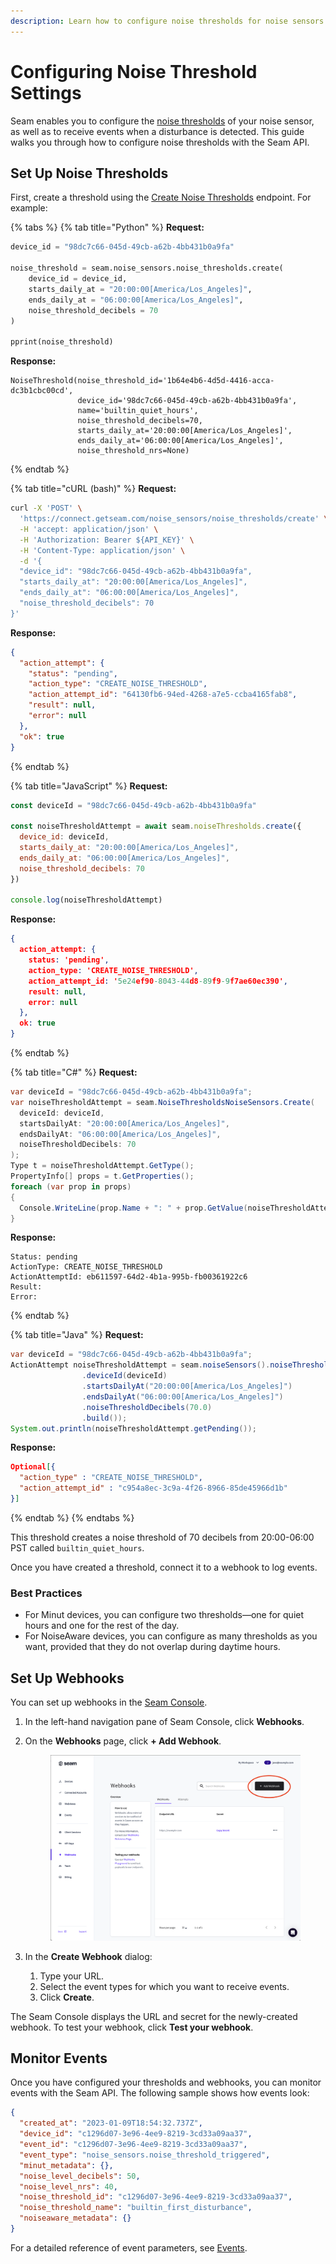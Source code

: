```yaml
---
description: Learn how to configure noise thresholds for noise sensors.
---
```


# Configuring Noise Threshold Settings

Seam enables you to configure the [noise thresholds](./#what-is-a-threshold) of your noise sensor, as well as to receive events when a disturbance is detected. This guide walks you through how to configure noise thresholds with the Seam API.

## Set Up Noise Thresholds

First, create a threshold using the [Create Noise Thresholds](../../api-clients/noise_sensors/noise_thresholds/create.md) endpoint. For example:

{% tabs %}
{% tab title="Python" %}
**Request:**

```python
device_id = "98dc7c66-045d-49cb-a62b-4bb431b0a9fa"

noise_threshold = seam.noise_sensors.noise_thresholds.create(
    device_id = device_id,
    starts_daily_at = "20:00:00[America/Los_Angeles]",
    ends_daily_at = "06:00:00[America/Los_Angeles]",
    noise_threshold_decibels = 70
)

pprint(noise_threshold)
```

**Response:**

```
NoiseThreshold(noise_threshold_id='1b64e4b6-4d5d-4416-acca-dc3b1cbc00cd',
               device_id='98dc7c66-045d-49cb-a62b-4bb431b0a9fa',
               name='builtin_quiet_hours',
               noise_threshold_decibels=70,
               starts_daily_at='20:00:00[America/Los_Angeles]',
               ends_daily_at='06:00:00[America/Los_Angeles]',
               noise_threshold_nrs=None)
```
{% endtab %}

{% tab title="cURL (bash)" %}
**Request:**

```bash
curl -X 'POST' \
  'https://connect.getseam.com/noise_sensors/noise_thresholds/create' \
  -H 'accept: application/json' \
  -H 'Authorization: Bearer ${API_KEY}' \
  -H 'Content-Type: application/json' \
  -d '{
  "device_id": "98dc7c66-045d-49cb-a62b-4bb431b0a9fa",
  "starts_daily_at": "20:00:00[America/Los_Angeles]",
  "ends_daily_at": "06:00:00[America/Los_Angeles]",
  "noise_threshold_decibels": 70
}'
```

**Response:**

```json
{
  "action_attempt": {
    "status": "pending",
    "action_type": "CREATE_NOISE_THRESHOLD",
    "action_attempt_id": "64130fb6-94ed-4268-a7e5-ccba4165fab8",
    "result": null,
    "error": null
  },
  "ok": true
}
```
{% endtab %}

{% tab title="JavaScript" %}
**Request:**

```javascript
const deviceId = "98dc7c66-045d-49cb-a62b-4bb431b0a9fa"

const noiseThresholdAttempt = await seam.noiseThresholds.create({
  device_id: deviceId,
  starts_daily_at: "20:00:00[America/Los_Angeles]",
  ends_daily_at: "06:00:00[America/Los_Angeles]",
  noise_threshold_decibels: 70
})

console.log(noiseThresholdAttempt)
```

**Response:**

```json
{
  action_attempt: {
    status: 'pending',
    action_type: 'CREATE_NOISE_THRESHOLD',
    action_attempt_id: '5e24ef90-8043-44d8-89f9-9f7ae60ec390',
    result: null,
    error: null
  },
  ok: true
}
```
{% endtab %}

{% tab title="C#" %}
**Request:**

```csharp
var deviceId = "98dc7c66-045d-49cb-a62b-4bb431b0a9fa";
var noiseThresholdAttempt = seam.NoiseThresholdsNoiseSensors.Create(
  deviceId: deviceId,
  startsDailyAt: "20:00:00[America/Los_Angeles]",
  endsDailyAt: "06:00:00[America/Los_Angeles]",
  noiseThresholdDecibels: 70
);
Type t = noiseThresholdAttempt.GetType();
PropertyInfo[] props = t.GetProperties();
foreach (var prop in props)
{
  Console.WriteLine(prop.Name + ": " + prop.GetValue(noiseThresholdAttempt));
}
```

**Response:**

```
Status: pending
ActionType: CREATE_NOISE_THRESHOLD
ActionAttemptId: eb611597-64d2-4b1a-995b-fb00361922c6
Result:
Error:
```
{% endtab %}

{% tab title="Java" %}
**Request:**

```java
var deviceId = "98dc7c66-045d-49cb-a62b-4bb431b0a9fa";
ActionAttempt noiseThresholdAttempt = seam.noiseSensors().noiseThresholds().create(NoiseThresholdsCreateRequest.builder()
                .deviceId(deviceId)
                .startsDailyAt("20:00:00[America/Los_Angeles]")
                .endsDailyAt("06:00:00[America/Los_Angeles]")
                .noiseThresholdDecibels(70.0)
                .build());
System.out.println(noiseThresholdAttempt.getPending());
```

**Response:**

```json
Optional[{
  "action_type" : "CREATE_NOISE_THRESHOLD",
  "action_attempt_id" : "c954a8ec-3c9a-4f26-8966-85de45966d1b"
}]
```
{% endtab %}
{% endtabs %}

This threshold creates a noise threshold of 70 decibels from 20:00-06:00 PST called `builtin_quiet_hours`.

Once you have created a threshold, connect it to a webhook to log events.

### Best Practices

* For Minut devices, you can configure two thresholds—one for quiet hours and one for the rest of the day.
* For NoiseAware devices, you can configure as many thresholds as you want, provided that they do not overlap during daytime hours.

## Set Up Webhooks

You can set up webhooks in the [Seam Console](https://console.seam.co).

1. In the left-hand navigation pane of Seam Console, click **Webhooks**.
2.  On the **Webhooks** page, click **+ Add Webhook**.

    <figure><img src="../../.gitbook/assets/add-webhook-button.png" alt="On the Webhooks page in the Seam Console, click + Add Webhook."><figcaption></figcaption></figure>
3. In the **Create Webhook** dialog:
   1. Type your URL.
   2. Select the event types for which you want to receive events.
   3. Click **Create**.

The Seam Console displays the URL and secret for the newly-created webhook. To test your webhook, click **Test your webhook**.

## Monitor Events

Once you have configured your thresholds and webhooks, you can monitor events with the Seam API. The following sample shows how events look:

```json
{
  "created_at": "2023-01-09T18:54:32.737Z",
  "device_id": "c1296d07-3e96-4ee9-8219-3cd33a09aa37",
  "event_id": "c1296d07-3e96-4ee9-8219-3cd33a09aa37",
  "event_type": "noise_sensors.noise_threshold_triggered",
  "minut_metadata": {},
  "noise_level_decibels": 50,
  "noise_level_nrs": 40,
  "noise_threshold_id": "c1296d07-3e96-4ee9-8219-3cd33a09aa37",
  "noise_threshold_name": "builtin_first_disturbance",
  "noiseaware_metadata": {}
}

```

For a detailed reference of event parameters, see [Events](../../api-clients/events/).
